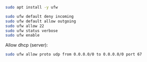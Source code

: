 ```bash
sudo apt install -y ufw

sudo ufw default deny incoming
sudo ufw default allow outgoing
sudo ufw allow 22
sudo ufw status verbose
sudo ufw enable
```

Allow dhcp (server):
```bash
sudo ufw allow proto udp from 0.0.0.0/0 to 0.0.0.0/0 port 67
```
